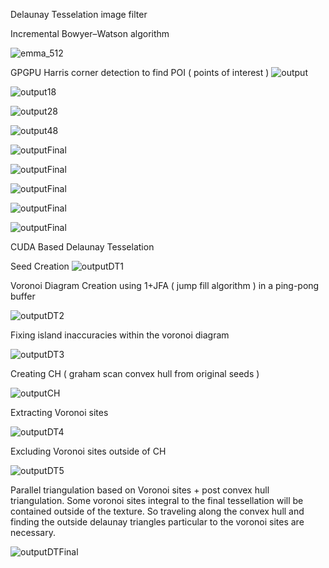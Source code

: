 Delaunay Tesselation image filter

Incremental Bowyer–Watson algorithm

![emma_512](https://user-images.githubusercontent.com/3598240/234775629-a062dcbc-c031-401d-9ff4-a9184972dd0e.png)

GPGPU Harris corner detection to find POI ( points of interest )
![output](https://user-images.githubusercontent.com/3598240/234775999-390ee40f-3ec0-40cf-8ce2-131316b3e73a.png)

![output18](https://user-images.githubusercontent.com/3598240/234777361-5119ddc1-9898-408b-8f31-9cbd36e60102.png)

![output28](https://user-images.githubusercontent.com/3598240/234777388-f0282df2-5b73-4a20-aa0d-077ce35d9390.png)

![output48](https://user-images.githubusercontent.com/3598240/234777416-aa9689f3-eb24-4e30-a214-d4c83f160f9a.png)

![outputFinal](https://user-images.githubusercontent.com/3598240/234972056-b8bf4a42-e0da-487e-b32b-4de566a59fe5.png)

![outputFinal](https://user-images.githubusercontent.com/3598240/234981307-c7b2324e-2524-419f-9ad6-4750ac79e157.png)

![outputFinal](https://github.com/AryaGosuDev/DelauneyTesselationCUDA/assets/3598240/246a0de9-411c-4cc4-8ae6-ca32570df4f9)

![outputFinal](https://github.com/AryaGosuDev/DelauneyTesselationCUDA/assets/3598240/6334740e-6d79-43e9-9e8c-17d0953cbabb)

![outputFinal](https://github.com/AryaGosuDev/DelauneyTesselationCUDA/assets/3598240/3f1aa811-feff-4937-ac8e-fb5825f2566d)


CUDA Based Delaunay Tesselation

Seed Creation
![outputDT1](https://github.com/AryaGosuDev/DelauneyTesselationCUDA/assets/3598240/f606066b-6ed4-4cc8-906a-d53ad2f00970)

Voronoi Diagram Creation using 1+JFA ( jump fill algorithm ) in a ping-pong buffer

![outputDT2](https://github.com/AryaGosuDev/DelauneyTesselationCUDA/assets/3598240/25593294-4e3a-47d9-ac55-3d8ea71c7c5d)

Fixing island inaccuracies within the voronoi diagram

![outputDT3](https://github.com/AryaGosuDev/DelauneyTesselationCUDA/assets/3598240/8b891aa1-ae25-482d-81aa-fa0fd65dccf2)

Creating CH ( graham scan convex hull from original seeds )

![outputCH](https://github.com/AryaGosuDev/DelauneyTesselationCUDA/assets/3598240/3cf1f714-bdf8-49f0-b0bc-d46103a23ec3)

Extracting Voronoi sites

![outputDT4](https://github.com/AryaGosuDev/DelauneyTesselationCUDA/assets/3598240/764cc26f-ce8e-4d5c-93df-075c96bf0573)

Excluding Voronoi sites outside of CH

![outputDT5](https://github.com/AryaGosuDev/DelauneyTesselationCUDA/assets/3598240/871fc316-18ef-4176-a924-9a8ca7ce8971)

Parallel triangulation based on Voronoi sites + post convex hull triangulation. Some voronoi sites integral to the final
tessellation will be contained outside of the texture. So traveling along the convex hull and finding the outside delaunay
triangles particular to the voronoi sites are necessary.


![outputDTFinal](https://github.com/AryaGosuDev/DelauneyTesselationCUDA/assets/3598240/149098da-2019-43b3-8beb-1c3d86605061)

